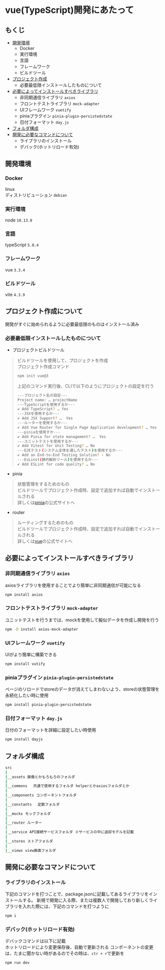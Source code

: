 # vue(TypeScript)開発にあたって
## もくじ
- [開発環境](#開発環境)
  - Docker
  - 実行環境
  - 言語
  - フレームワーク
  - ビルドツール
- [プロジェクト作成](#プロジェクト作成について)
  - 必要最低限インストールしたものについて
- [必要によってインストールすべきライブラリ](#必要によってインストールすべきライブラリ)
  - 非同期通信ライブラリ `axios`
  - フロントテストライブラリ `mock-adapter`
  - UIフレームワーク `vuetify`
  - piniaプラグイン `pinia-plugin-persistedstate`
  - 日付フォーマット `day.js`
- [フォルダ構成](#フォルダ構成)
- [開発に必要なコマンドについて](#開発に必要なコマンドについて)
  - ライブラリのインストール
  - デバック(ホットリロード有効)

## 開発環境
### Docker
linux  
ディストリビューション `debian`

### 実行環境
node `18.13.0`

### 言語
typeScript `5.0.4`

### フレームワーク
vue `3.3.4`

### ビルドツール
vite `4.3.9`

## プロジェクト作成について
開発がすぐに始められるように必要最低限のものはインストール済み
### 必要最低限インストールしたものについて
- プロジェクトビルドツール  
>ビルドツールを使用して、プロジェクトを作成  
> プロジェクト作成コマンド
>```bash 
>npm init vue@3
>```
>上記のコマンド実行後、CLIで以下のようにプロジェクトの設定を行う    
>```bash 
>---プロジェクト名の設定---  
> Project name: … projectName
>---TypeScriptを使用するか---
>✔ Add TypeScript? … Yes
>---JSXを使用するか---
>✔ Add JSX Support? …  Yes
>---ルーターを使用するか---
>✔ Add Vue Router for Single Page Application development? … Yes
>---piniaを使用すか---
>✔ Add Pinia for state management? …  Yes
>---ユニットテストを使用するか---
>✔ Add Vitest for Unit Testing? … No 
>---E2Eテスト(システム全体を通したテスト)を使用するか---
>✔ Add an End-to-End Testing Solution? › No
>---EsLinst(静的解析ツール)を使用するか---
>✔ Add ESLint for code quality? … No 
>```
- pinia
>状態管理をするためのもの  
>ビルドツールでプロジェクト作成時、設定で追加すれば自動でインストールされる  
>詳しくは[pinia](https://pinia.vuejs.org/core-concepts/)の公式サイトへ
- router
>ルーティングするためのもの  
>ビルドツールでプロジェクト作成時、設定で追加すれば自動でインストールされる  
>詳しくは[vue](https://router.vuejs.org/guide/)の公式サイトへ

## 必要によってインストールすべきライブラリ
### 非同期通信ライブラリ `axios`
axiosライブラリを使用することでより簡単に非同期通信が可能になる
```bash 
npm install axios
```
### フロントテストライブラリ `mock-adapter`
ユニットテストを行うまでは、mockを使用して擬似データを作成し開発を行う
```bash 
npm -D install axios-mock-adapter
```
### UIフレームワーク `vuetify`
UIがより簡単に構築できる
```bash 
npm install vutify
```
### piniaプラグイン `pinia-plugin-persistedstate`
ページのリロードでstoreのデータが消えてしまわないよう、storeの状態管理を永続化したい時に使用
```bash 
npm install pinia-plugin-persistedstate
```
### 日付フォーマット `day.js`
日付のフォーマットを詳細に設定したい時使用
```bash 
npm install dayjs
```

## フォルダ構成
```bash 
src  
|  
|__assets 画像とかもろもろのフォルダ  
|  
|__commons 　共通で使用するフォルダ helperとかaxiosフォルダとか  
|  
|__components コンポーネントフォルダ  
|  
|__constants 　定数フォルダ  
|  
|__mocks モックフォルダ  
|  
|__router ルーター  
|  
|__service API接続サービスフォルダ ※サービスの中に返却モデルを記載  
|  
|__stores ストアフォルダ  
|  
|__views view画面フォルダ
```

## 開発に必要なコマンドについて
### ライブラリのインストール
下記のコマンドを打つことで、package.jsonに記載してあるライブラリをインストールする。
新規で開発に入る際、または複数人で開発しており新しくライブラリを入れた際には、下記のコマンドを打つように
```bash 
npm i
```

### デバック(ホットリロード有効)
デバックコマンドは以下に記載  
ホットリロードにより変更保存後、自動で更新される
コンポーネントの変更は、たまに聞かない時があるのでその時は、`ctr + r`で更新を
```bash
npm run dev
```

